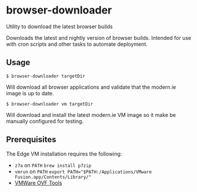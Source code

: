 # browser-downloader

Utility to download the latest browser builds

Downloads the latest and nightly version of browser builds.
Intended for use with cron scripts and other tasks to automate deployment.

## Usage

```
$ browser-downloader targetDir
```

Will download all browser applications and validate that the modern.ie image is up to date.

```
$ browser-downloader vm targetDir
```

Will download and install the latest modern.ie VM image so it make be manually configured for testing.

## Prerequisites

The Edge VM installation requires the following:

- `z7a` on `PATH`
  `brew install p7zip`
- `vmrun` on `PATH`
  `export PATH="$PATH:/Applications/VMware Fusion.app/Contents/Library/"`
- [VMWare OVF Tools](https://www.vmware.com/support/developer/ovf/)
